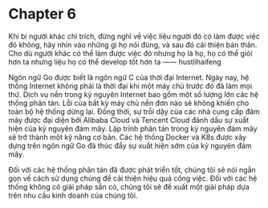 # Chapter 6

Khi bị người khác chỉ trích, đừng nghĩ về việc liệu người đó có làm được việc đó không, hãy nhìn vào những gì họ nói đúng, và sau đó cải thiện bản thân. Cho dù người khác có thể làm được việc đó nhưng họ là họ, họ có thể giỏi hơn ta nhưng liệu họ có thể develop tốt hơn ta —— hustlihaifeng

Ngôn ngữ Go được biết là ngôn ngữ C của thời đại Internet. Ngày nay, hệ thống Internet không phải là thời đại khi một máy chủ trước đó đã làm mọi thứ. Dịch vụ nền trong kỷ nguyên Internet bao gồm một số lượng lớn các hệ thống phân tán. Lỗi của bất kỳ máy chủ nền đơn nào sẽ không khiến cho toàn bộ hệ thống dừng lại. Đồng thời, sự trỗi dậy của các nhà cung cấp đám mây được đại diện bởi Alibaba Cloud và Tencent Cloud đánh dấu sự xuất hiện của kỷ nguyên đám mây. Lập trình phân tán trong kỷ nguyên đám mây sẽ trở thành một kỹ năng cơ bản. Các hệ thống Docker và K8s được xây dựng trên ngôn ngữ Go đã thúc đẩy sự xuất hiện sớm của kỷ nguyên đám mây.

Đối với các hệ thống phân tán đã được phát triển tốt, chúng tôi sẽ nói ngắn gọn về cách sử dụng chúng để cải thiện hiệu quả công việc. Đối với các hệ thống không có giải pháp sẵn có, chúng tôi sẽ đề xuất một giải pháp dựa trên nhu cầu kinh doanh của chúng tôi.